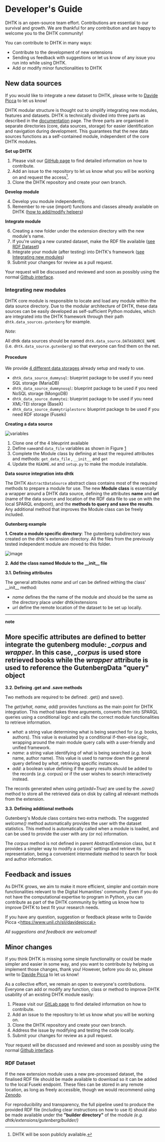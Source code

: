 Developer's Guide
=================

DHTK is an open-source team effort. Contributions are essential to our
survival and growth. We are thankful for any contribution and are happy
to welcome you to the DHTK community!

You can contribute to DHTK in many ways:
-   Contribute to the development of new extensions
-   Sending us feedback with suggestions or let us know of any issue you
    run into while using DHTK.
-   Add or modify minor functionalities to DHTK

New data sources
----------------

If you would like to integrate a new dataset to DHTK, please write to
[Davide Picca](https://www.unil.ch/sli/davidepicca) to let us know!

DHTK modular structure is thought out to simplify integrating new
modules, features and datasets. DHTK is technically divided into three parts as
described in the [documentation](user_guide.md) page. The three parts are
organised in separate directories (core, data sources, storage) for
easier identification and navigation during development. This guarantees
that the new data sources functions as a self-contained module, independent
of the core DHTK modules.

**Set up DHTK**

1. Please visit our [GitHub page](https://gitlab.com/dhtk/dhtk) to find
    detailed information on how to contribute.
2. Add an issue to the repository to let us know what you will be
    working on and request the access[^1].
3. Clone the DHTK repository and create your own branch.

[^1]: DHTK will be soon publicly available.

**Develop module**

4. Develop you module independently.
5. Remember to re-use (import) functions and classes already available
    on DHTK ([how to add/modify helpers](#minor-changes))

**Integrate module**

6. Creating a new folder under the extension directory with the new
    module's name.
7. If you're using a new curated dataset, make the RDF file available
    ([see RDF Dataset](#rdf-dataset))
8. Integrate your module (after testing) into DHTK's framework ([see
    Integrating new modules](#integrating-new-modules))
9. Submit your changes for review as a pull request.

Your request will be discussed and reviewed and soon as possibly using
the normal [Github
interface](https://docs.github.com/en/free-pro-team@latest/github/collaborating-with-issues-and-pull-requests/commenting-on-a-pull-request).

### Integrating new modules

DHTK core module is responsible to locate and load any module within
the data source directory. Due to the modular architecture of DHTK, these
data sources can be easily developed as self-sufficient Python modules,
which are integrated into the DHTK framework through their path
`dhtk.data_sources.gutenberg` for example.

*Note*:

All dhtk data sources should be named `dhtk.data_source.DATASOURCE_NAME` (i.e. `dhtk.data_source.gutenberg`) so
that everyone can find them on the net.

#### Procedure

We provide [4 different data storages](https://gitlab.com/dhtk/dhtk_data_sources/examples) already setup 
and ready to use.
- `dhtk_data_source_dummysql`: blueprint package to be used if you need SQL storage (MariaDB)
- `dhtk_data_source_dummynosql`: blueprint package to be used if you need NoSQL storage (MongoDB)
- `dhtk_data_source_dummytei`: blueprint package to be used if you need XML-TEI storage (BaseX)
- `dhtk_data_source_dummytriplestore`: blueprint package to be used if you need RDF storage (Fuseki)




**Creating a data source**

![variables](img/init_file.png)

1. Clone one of the 4 bleuprint available
2. Define `name`and `data_file` variables as shown in Figure [1](#variables) 
3. Complete the Module class by defining at least the required
    attributes and methods: `get_data_file` , `__init__` and `get`
4. Update the `README.md` and `setup.py` to make the module installable.

**Data source integration into dhtk**

The DHTK `AbstractDataSource` abstract class contains most of the required
methods to prepare a module for use. The new **Module class** is
essentially a wrapper around a DHTK data source, defining the attributes
**name** and **url** (name of the data source and location of the RDF data
file to use on with the local SPARQL endpoint), and the **methods to
query and save the results**. Any additional method that improves the
Module class can be freely included.

****Gutenberg example****

**1. Create a module specific directory**: The gutenberg subdirectory
was created on the dhtk's extension directory. All the files from the
previously tested independent module are moved to this folder.

![image](./img/gutenberg1.png)

**2. Add the class named Module to the \_\_init\_\_ file**

**3.1. Defining attributes**

The general attributes *name* and *url* can be defined withing the
class' \_\_init\_\_ method:

-   *name* defines the the name of the module and should be the same as
    the directory place under dhtk/extensions
-   *url* define the remote location of the dataset to be set up
    locally.
---
 **note**

 More specific attributes are defined to better integrate the gutenberg
 module: *\_corpus* and *wrapper*. In this case, *\_corpus* is used
 store retrieved books while the *wrapper* attribute is used to
 reference the GutenbergData "query" object
---
**3.2. Defining .get and .save methods**

Two methods are required to be defined: .get() and save().

The *get(what, name, add)* provides functions as the main point for DHTK
integration. This method takes three arguments, converts then into
SPARQL queries using a conditional logic and calls the correct module
functionalities to retrieve information.

-   *what*: a string value determining what is being searched for
    (*e.g.* books, authors). This value is evaluated by a conditional
    if-then-else logic, wrapping around the main module query calls with
    a user-friendly and unified framework.
-   *name*: a string value identifying of what is being searched (*e.g.*
    book name, author name). This value is used to narrow down the
    general query defined by *what*, retrieving specific instances.
-   *add*: a boolean value defining if the query results should be added
    to the records (*e.g.* corpus) or if the user wishes to search
    interactively instead.

The records generated when using *get(add=True)* are used by the
*.save()* method to store all the retrieved data on disk by calling all
relevant methods from the extension.

**3.3. Defining additional methods**

Gutenberg's Module class contains two extra methods. The suggested
*welcome()* method automatically provides the user with the dataset
statistics. This method is automatically called when a module is loaded,
and can be used to provide the user with any (or no) information.

The *corpus* method is not defined in parent AbstractExtension class,
but it provides a simpler way to modify a corpus' settings and retrieve
its representation, being a convenient intermediate method to search for
book and author information.

Feedback and issues
-------------------

As DHTK grows, we aim to make it more efficient, simpler and contain
more functionalities relevant to the Digital Humanities' community. Even
if you do not have the computational expertise to program in Python, you
can contribute as part of the DHTK community by letting us know how to
improve DHTK to best fit your research needs.

If you have any question, suggestion or feedback please
write to Davide Picca \<https://www.unil.ch/sli/davidepicca\>

*All suggestions and feedback are welcomed!*

Minor changes
-------------

If you think DHTK is missing some simple functionality or could be made
simpler and easier in some way, and you want to contribute by helping us
implement those changes, thank you! However, before you do so, please
write to [Davide Picca](https://www.unil.ch/sli/davidepicca) to let us
know!

As a collective effort, we remain an open to everyone's contributions.
Everyone can add or modify any function, class or method to improve DHTK
usability of an existing DHTK module easily:

1. Please visit our [GitLab page](https://gitlab.com/dhtk/dhtk) to
    find detailed information on how to contribute.
2. Add an issue to the repository to let us know what you will be
    working on.
3. Clone the DHTK repository and create your own branch.
4. Address the issue by modifying and testing the code locally.
5. Submit your changes for review as a pull request.

Your request will be discussed and reviewed and soon as possibly using
the normal [Github
interface](https://docs.github.com/en/free-pro-team@latest/github/collaborating-with-issues-and-pull-requests/commenting-on-a-pull-request).


### RDF Dataset

If the new extension module uses a new pre-processed dataset, the
finalised RDF file should be made available to download so it can be
added to the local Fuseki endpoint. These files can be stored in any
remote location, as long as freely accessible, though we would recommend
using [Zenodo](https://about.zenodo.org/).

For reproducibility and transparency, the full pipeline used to produce
the provided RDF file (including clear instructions on how to use it)
should also be made available under the **"builder directory"** of the
module *(e.g. dhtk/extensions/gutenberg/builder/)*
